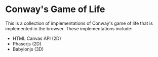 # Conway's Game of Life

This is a collection of implementations of Conway's game of life that is implemented in the browser.  These implementations include:

- HTML Canvas API (2D)
- Phaserjs (2D)
- Babylonjs (3D)

